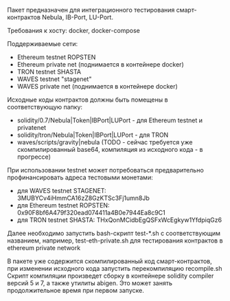 Пакет предназначен для интеграционного тестирования смарт-контрактов Nebula, IB-Port, LU-Port.

Требования к хосту: docker, docker-compose

Поддерживаемые сети:
- Ethereum testnet ROPSTEN
- Ethereum private net (поднимается в контейнере docker)
- TRON testnet SHASTA
- WAVES testnet "stagenet"
- WAVES private net (поднимается в контейнере docker)

Исходные коды контрактов должны быть помещены в соответствующую папку:
- solidity/0.7/Nebula|Token|IBPort|LUPort - для Ethereum testnet и privatenet
- solidity/tron/Nebula|Token|IBPort|LUPort - для TRON
- waves/scripts/gravity|nebula (TODO - сейчас требуется уже скомпилированный base64, компиляция из исходного кода - в прогрессе)

При использовании testnet может потребоваться предварительно профинансировать адреса тестовыми монетами:
- для WAVES testnet STAGENET: 3MUBYCv4iHmmCA16zZ8GzKTSc3Fj1umn8Jb
- для Ethereum testnet ROPSTEN: 0x90F8bf6A479f320ead074411a4B0e7944Ea8c9C1
- для TRON testnet SHASTA: THxQonMCidbEgQSFxWcEgkyw1YfdpiqGz6

Далее необходимо запустить bash-скрипт test-*.sh с соответствующим названием,
например, test-eth-private.sh для тестирования контрактов в ethereum private network

В пакете уже содержится скомпилированный код смарт-контрактов, при изменении исходного кода запустить перекомпиляцию recompile.sh
Скрипт компиляции произведет сборку в контейнере solidity compiler версий 5 и 7, а также утилиты abigen.
Это может занять продолжительное время при первом запуске.


